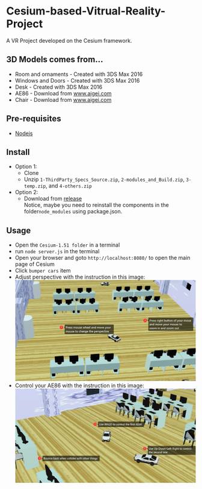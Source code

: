 Cesium-based-Vitrual-Reality-Project
========
A VR Project developed on the Cesium framework.

3D Models comes from...
----
* Room and ornaments - Created with 3DS Max 2016
* Windows and Doors - Created with 3DS Max 2016
* Desk - Created with 3DS Max 2016
* AE86 - Download from www.aigei.com
* Chair - Download from www.aigei.com

Pre-requisites
----
* [Nodejs](https://nodejs.org/en/)

Install
----
* Option 1: 
  * Clone
  * Unzip `1-ThirdParty_Specs_Source.zip`, `2-modules_and_Build.zip`, `3-temp.zip`, and `4-others.zip`
* Option 2:
  * Download from [release](https://github.com/YW-Ma/Cesium-based-Vitrual-Reality-Project/releases)\
Notice, maybe you need to reinstall the components in the folder`node_modules` using package.json.

Usage
----
* Open the `Cesium-1.51 folder` in a terminal
* run `node server.js` in the terminal
* Open your browser and goto `http://localhost:8080/` to open the main page of Cesium
* Click `bumper cars` item
* Adjust perspective with the instruction in this image:
![](https://github.com/YW-Ma/Cesium-based-Vitrual-Reality-Project/blob/master/images/HELP2.jpg)
* Control your AE86 with the instruction in this image:
![](https://github.com/YW-Ma/Cesium-based-Vitrual-Reality-Project/blob/master/images/HELP1.jpg)
